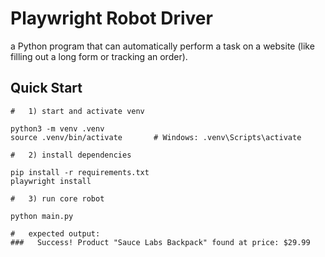 # Playwright Robot Driver

a Python program that can automatically perform a task on a website (like filling out a long form or tracking an order).

## Quick Start

```
#   1) start and activate venv

python3 -m venv .venv
source .venv/bin/activate       # Windows: .venv\Scripts\activate

#   2) install dependencies

pip install -r requirements.txt
playwright install

#   3) run core robot

python main.py

#   expected output:
###   Success! Product "Sauce Labs Backpack" found at price: $29.99
```

